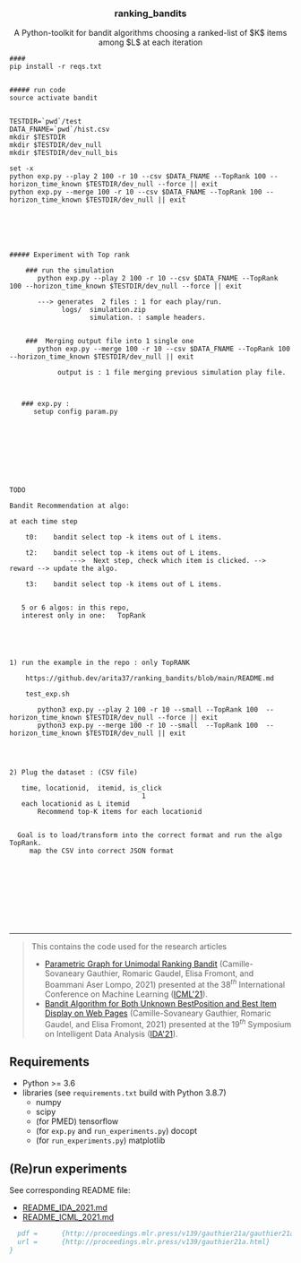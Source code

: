 <!-- Our title -->
<div align="center">
  <h3>ranking_bandits </h3>
</div>

<!-- Short description -->
<p align="center">
A Python-toolkit for bandit algorithms choosing a ranked-list of $K$ items among $L$ at each iteration
</p>



```
####
pip install -r reqs.txt


##### run code
source activate bandit


TESTDIR=`pwd`/test
DATA_FNAME=`pwd`/hist.csv
mkdir $TESTDIR
mkdir $TESTDIR/dev_null
mkdir $TESTDIR/dev_null_bis

set -x
python exp.py --play 2 100 -r 10 --csv $DATA_FNAME --TopRank 100 --horizon_time_known $TESTDIR/dev_null --force || exit
python exp.py --merge 100 -r 10 --csv $DATA_FNAME --TopRank 100 --horizon_time_known $TESTDIR/dev_null || exit






##### Experiment with Top rank

    ### run the simulation
       python exp.py --play 2 100 -r 10 --csv $DATA_FNAME --TopRank 100 --horizon_time_known $TESTDIR/dev_null --force || exit

       ---> generates  2 files : 1 for each play/run.
             logs/  simulation.zip 
                    simulation. : sample headers.


    ###  Merging output file into 1 single one
       python exp.py --merge 100 -r 10 --csv $DATA_FNAME --TopRank 100 --horizon_time_known $TESTDIR/dev_null || exit

            output is : 1 file merging previous simulation play file.



   ### exp.py :  
      setup config param.py









```


```
TODO

Bandit Recommendation at algo: 

at each time step

    t0:    bandit select top -k items out of L items.

    t2:    bandit select top -k items out of L items.     
               --->  Next step, check which item is clicked. --> reward --> update the algo.

    t3:    bandit select top -k items out of L items.


   5 or 6 algos: in this repo,
   interest only in one:   TopRank





1) run the example in the repo : only TopRANK

    https://github.dev/arita37/ranking_bandits/blob/main/README.md

    test_exp.sh

       python3 exp.py --play 2 100 -r 10 --small --TopRank 100  --horizon_time_known $TESTDIR/dev_null --force || exit
       python3 exp.py --merge 100 -r 10 --small  --TopRank 100  --horizon_time_known $TESTDIR/dev_null || exit




2) Plug the dataset : (CSV file)

   time, locationid,  itemid, is_click
                                 1
   each locationid as L itemid
       Recommend top-K items for each locationid


  Goal is to load/transform into the correct format and run the algo TopRank.
     map the CSV into correct JSON format










```




<!-- Draw horizontal rule -->
<hr>

> This contains the code used for the research articles
> * [Parametric Graph for Unimodal Ranking Bandit]() (Camille-Sovaneary Gauthier, Romaric Gaudel, Elisa Fromont, and Boammani Aser Lompo,  2021) presented at the 38$^{th}$ International Conference on Machine Learning ([ICML'21](https://icml.cc/Conferences/2021)).
> * [Bandit Algorithm for Both Unknown BestPosition and Best Item Display on Web Pages]() (Camille-Sovaneary Gauthier, Romaric Gaudel, and Elisa Fromont, 2021) presented at the 19$^{th}$ Symposium on Intelligent Data Analysis ([IDA'21](https://ida2021.org/)).


## Requirements

* Python >= 3.6
* libraries (see `requirements.txt` build with Python 3.8.7)
    * numpy
    * scipy
    * (for PMED) tensorflow 
    * (for `exp.py` and `run_experiments.py`) docopt
    * (for `run_experiments.py`) matplotlib

## (Re)run experiments

See corresponding README file:

* [README_IDA_2021.md](README_IDA_2021.md)
* [README_ICML_2021.md](README_ICML_2021.md)


```bibtex
  pdf = 	 {http://proceedings.mlr.press/v139/gauthier21a/gauthier21a.pdf},
  url = 	 {http://proceedings.mlr.press/v139/gauthier21a.html}
}
```



